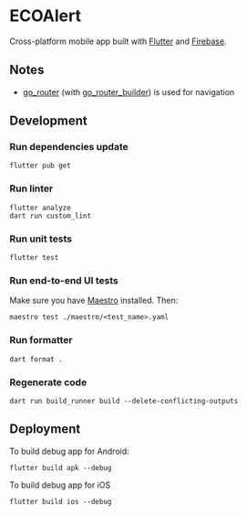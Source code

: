 # ECOAlert

Cross-platform mobile app built with [Flutter] and [Firebase].

## Notes

- [go_router] (with [go_router_builder]) is used for navigation

## Development

### Run dependencies update

```console
flutter pub get
```

### Run linter

```console
flutter analyze
dart run custom_lint
```

### Run unit tests

```console
flutter test
```

### Run end-to-end UI tests

Make sure you have [Maestro](https://maestro.mobile.dev) installed. Then:

```console
maestro test ./maestro/<test_name>.yaml
```

### Run formatter

```console
dart format .
```

### Regenerate code

```console
dart run build_runner build --delete-conflicting-outputs
```

## Deployment

To build debug app for Android:

```console
flutter build apk --debug
```

To build debug app for iOS

```console
flutter build ios --debug
```

[Flutter]: https://flutter.dev
[Firebase]: https://firebase.google.com
[go_router]: https://pub.dev/packages/go_router
[go_router_builder]: https://pub.dev/packages/go_router_builder
